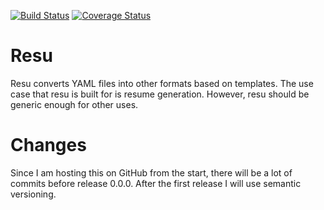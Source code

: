 [![Build Status](https://travis-ci.org/skylerberg/resu.png)](https://travis-ci.org/skylerberg/resu)
[![Coverage Status](https://img.shields.io/coveralls/skylerberg/resu.svg)](https://coveralls.io/r/skylerberg/resu?branch=master)

Resu
====

Resu converts YAML files into other formats based on templates. The use case 
that resu is built for is resume generation. However, resu should be generic
enough for other uses.

Changes
=======

Since I am hosting this on GitHub from the start, there will be a lot of commits
before release 0.0.0. After the first release I will use semantic versioning.
